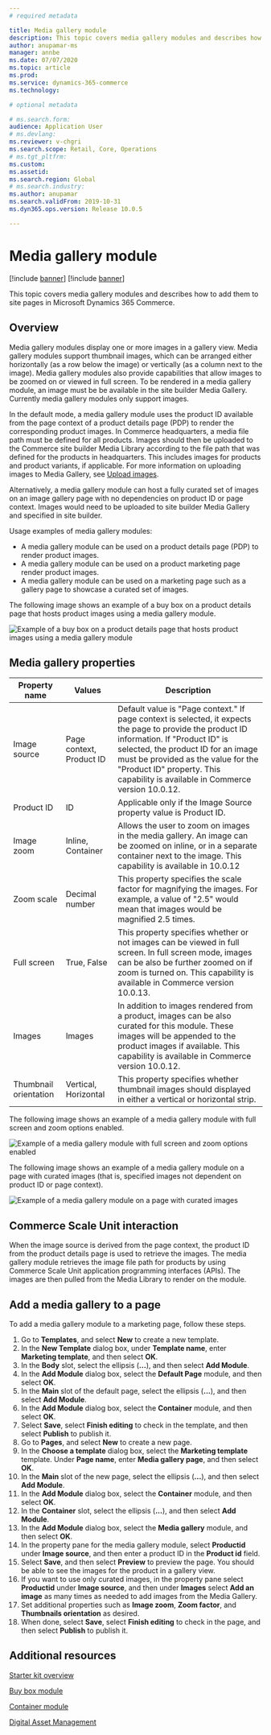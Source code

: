 ```yaml
---
# required metadata

title: Media gallery module
description: This topic covers media gallery modules and describes how to add them to site pages in Microsoft Dynamics 365 Commerce.
author: anupamar-ms
manager: annbe
ms.date: 07/07/2020
ms.topic: article
ms.prod: 
ms.service: dynamics-365-commerce
ms.technology: 

# optional metadata

# ms.search.form: 
audience: Application User
# ms.devlang: 
ms.reviewer: v-chgri
ms.search.scope: Retail, Core, Operations
# ms.tgt_pltfrm: 
ms.custom: 
ms.assetid: 
ms.search.region: Global
# ms.search.industry: 
ms.author: anupamar
ms.search.validFrom: 2019-10-31
ms.dyn365.ops.version: Release 10.0.5

---
```


# Media gallery module

[!include [banner](includes/banner.md)]
[!include [banner](includes/preview-banner.md)]

This topic covers media gallery modules and describes how to add them to site pages in Microsoft Dynamics 365 Commerce.

## Overview

Media gallery modules display one or more images in a gallery view. Media gallery modules support thumbnail images, which can be arranged either horizontally (as a row below the image) or vertically (as a column next to the image). Media gallery modules also provide capabilities that allow images to be zoomed on or viewed in full screen. To be rendered in a media gallery module, an image must be be available in the site builder Media Gallery. Currently media gallery modules only support images.
 
In the default mode, a media gallery module uses the product ID available from the page context of a product details page (PDP) to render the corresponding product images. In Commerce headquarters, a media file path must be defined for all products. Images should then be uploaded to the Commerce site builder Media Library according to the file path that was defined for the products in headquarters. This includes images for products and product variants, if applicable. For more information on uploading images to Media Gallery, see [Upload images](dam-upload-images.md).

Alternatively, a media gallery module can host a fully curated set of images on an image gallery page with no dependencies on product ID or page context. Images would need to be uploaded to site builder Media Gallery and specified in site builder. 

Usage examples of media gallery modules:
- A media gallery module can be used on a product details page (PDP) to render product images.
- A media gallery module can be used on a product marketing page render product images.
- A media gallery module can be used on a marketing page such as a gallery page to showcase a curated set of images.

The following image shows an example of a buy box on a product details page that hosts product images using a media gallery module.

![Example of a buy box on a product details page that hosts product images using a media gallery module](./media/ecommerce-pdp-buybox.PNG)

## Media gallery properties
| Property name  | Values | Description |
|----------------|--------|-------------|
| Image source   | Page context, Product ID| Default value is "Page context." If page context is selected, it expects the page to provide the product ID information. If "Product ID" is selected, the product ID for an image must be provided as the value for the "Product ID" property. This capability is available in Commerce version 10.0.12. |
| Product ID    | ID  | Applicable only if the Image Source property value is Product ID. |
| Image zoom    | Inline, Container | Allows the user to zoom on images in the media gallery. An image can be zoomed on inline, or in a separate container next to the image. This capability is available in 10.0.12 |
| Zoom scale| Decimal number| This property specifies the scale factor for magnifying the images. For example, a value of "2.5" would mean that images would be magnified 2.5 times.|
| Full screen   | True, False| This property specifies whether or not images can be viewed in full screen. In full screen mode, images can be also be further zoomed on if zoom is turned on. This capability is available in Commerce version 10.0.13. |
| Images | Images | In addition to images rendered from a product, images can be also curated for this module. These images will be appended to the product images if available. This capability is available in Commerce version 10.0.12. |
|Thumbnail orientation| Vertical, Horizontal| This property specifies whether thumbnail images should displayed in either a vertical or horizontal strip. |

The following image shows an example of a media gallery module with full screen and zoom options enabled.

![Example of a media gallery module with full screen and zoom options enabled](./media/ecommerce-media-zoom.png)

The following image shows an example of a media gallery module on a page with curated images (that is, specified images not dependent on product ID or page context). 

![Example of a media gallery module on a page with curated images](./media/ecommerce-media-curated.PNG)

## Commerce Scale Unit interaction

When the image source is derived from the page context, the product ID from the product details page is used to retrieve the images. The media gallery module retrieves the image file path for products by using Commerce Scale Unit application programming interfaces (APIs). The images are then pulled from the Media Library to render on the module.

## Add a media gallery to a page

To add a media gallery module to a marketing page, follow these steps.

1. Go to **Templates**, and select **New** to create a new template.
1. In the **New Template** dialog box, under **Template name**, enter **Marketing template**, and then select **OK**.
1. In the **Body** slot, select the ellipsis (**...**), and then select **Add Module**.
1. In the **Add Module** dialog box, select the **Default Page** module, and then select **OK**.
1. In the **Main** slot of the default page, select the ellipsis (**...**), and then select **Add Module**.
1. In the **Add Module** dialog box, select the **Container** module, and then select **OK**.
1. Select **Save**, select **Finish editing** to check in the template, and then select **Publish** to publish it.
1. Go to **Pages**, and select **New** to create a new page.
1. In the **Choose a template** dialog box, select the **Marketing template** template. Under **Page name**, enter **Media gallery page**, and then select **OK**.
1. In the **Main** slot of the new page, select the ellipsis (**...**), and then select **Add Module**.
1. In the **Add Module** dialog box, select the **Container** module, and then select **OK**.
1. In the **Container** slot, select the ellipsis (**...**), and then select **Add Module**.
1. In the **Add Module** dialog box, select the **Media gallery** module, and then select **OK**.
1. In the property pane for the media gallery module, select **Productid** under **Image source**, and then enter a product ID in the **Product id** field.
1. Select **Save**, and then select **Preview** to preview the page. You should be able to see the images for the product in a gallery view.
1. If you want to use only curated images, in the property pane select **Productid** under **Image source**, and then under **Images** select **Add an image** as many times as needed to add images from the Media Gallery.
1. Set additional properties such as **Image zoom**, **Zoom factor**, and **Thumbnails orientation** as desired.
1. When done, select **Save**, select **Finish editing** to check in the page, and then select **Publish** to publish it.

## Additional resources

[Starter kit overview](starter-kit-overview.md)

[Buy box module](add-buy-box.md)

[Container module](add-container-module.md)

[Digital Asset Management](dam-upload-images.md)

